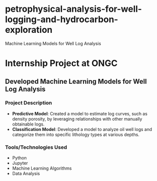 # petrophysical-analysis-for-well-logging-and-hydrocarbon-exploration
Machine Learning Models for Well Log Analysis

# Internship Project at ONGC

## Developed Machine Learning Models for Well Log Analysis

### Project Description

- **Predictive Model**: Created a model to estimate log curves, such as density porosity, by leveraging relationships with other manually obtainable logs.
- **Classification Model**: Developed a model to analyze oil well logs and categorize them into specific lithology types at various depths.

### Tools/Technologies Used

- Python
- Jupyter
- Machine Learning Algorithms
- Data Analysis
